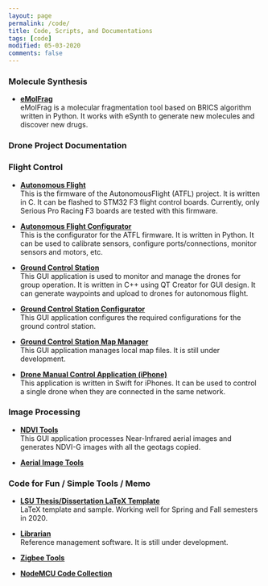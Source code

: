 ```yaml
---
layout: page
permalink: /code/
title: Code, Scripts, and Documentations
tags: [code]
modified: 05-03-2020
comments: false
---
```



### Molecule Synthesis

* [**eMolFrag**](https://github.com/liutairan/eMolFrag)<br>
eMolFrag is a molecular fragmentation tool based on BRICS algorithm written in Python.
It works with eSynth to generate new molecules and discover new drugs.

### Drone Project Documentation

### Flight Control

* [**Autonomous Flight**](https://github.com/liutairan/AutonomousFlight)<br>
This is the firmware of the AutonomousFlight (ATFL) project. It is written in C. It can be flashed to STM32 F3 flight control boards. Currently, only Serious Pro Racing F3 boards are tested with this firmware.

* [**Autonomous Flight Configurator**](https://github.com/liutairan/AutonomousFlight-Configurator)<br>
This is the configurator for the ATFL firmware. It is written in Python. It can be used to calibrate sensors, configure ports/connections, monitor sensors and motors, etc.

* [**Ground Control Station**](https://github.com/liutairan/QTGCS)<br>
This GUI application is used to monitor and manage the drones for group operation. It is written in C++ using QT Creator for GUI design. It can generate waypoints and upload to drones for autonomous flight.

* [**Ground Control Station Configurator**](https://github.com/liutairan/QTGCS_Configurator)<br>
This GUI application configures the required configurations for the ground control station.

* [**Ground Control Station Map Manager**](https://github.com/liutairan/QTGCS_MapManager)<br>
This GUI application manages local map files. It is still under development.

* [**Drone Manual Control Application (iPhone)**](https://github.com/liutairan/Joysticks)<br>
This application is written in Swift for iPhones. It can be used to control a single drone when they are connected in the same network.

### Image Processing

* [**NDVI Tools**](https://github.com/liutairan/NDVI-Tools)<br>
This GUI application processes Near-Infrared aerial images and generates NDVI-G images with all the geotags copied.

* [**Aerial Image Tools**](https://github.com/liutairan/Aerial-Image-Tools)<br>

### Code for Fun / Simple Tools / Memo

* [**LSU Thesis/Dissertation LaTeX Template**](https://github.com/liutairan/LSU-Dissertation-LaTeX-Template)<br>
LaTeX template and sample. Working well for Spring and Fall semesters in 2020.

* [**Librarian**](https://github.com/liutairan/Librarian)<br>
Reference management software. It is still under development.

* [**Zigbee Tools**](https://liutairan.github.io/code/)<br>

* [**NodeMCU Code Collection**](https://liutairan.github.io/code/)<br>
